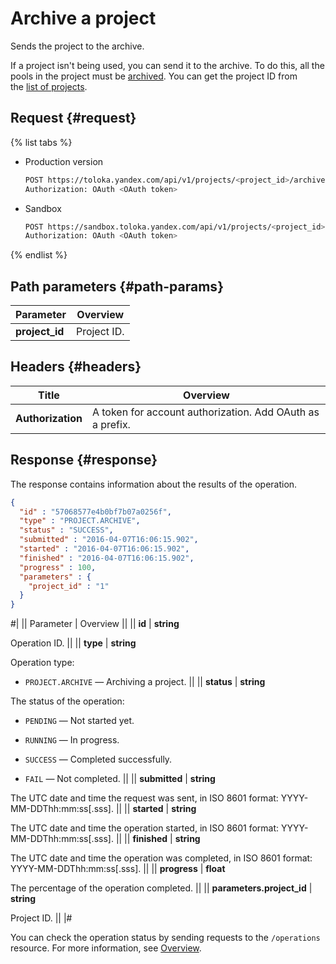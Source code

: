 # Archive a project

Sends the project to the archive.

If a project isn't being used, you can send it to the archive. To do this, all the pools in the project must be [archived](archive-pool.md). You can get the project ID from the [list of projects](get-prj-list.md).

## Request {#request}

{% list tabs %}

- Production version

  ```bash
  POST https://toloka.yandex.com/api/v1/projects/<project_id>/archive
  Authorization: OAuth <OAuth token>
  ```

- Sandbox

  ```bash
  POST https://sandbox.toloka.yandex.com/api/v1/projects/<project_id>/archive
  Authorization: OAuth <OAuth token>
  ```

{% endlist %}

## Path parameters {#path-params}

Parameter | Overview
----- | -----
**project_id** | Project ID.


## Headers {#headers}

Title | Overview
----- | -----
**Authorization** | A token for account authorization. Add OAuth as a prefix.


## Response {#response}

The response contains information about the results of the operation.

```json
{
  "id" : "57068577e4b0bf7b07a0256f",
  "type" : "PROJECT.ARCHIVE",
  "status" : "SUCCESS",
  "submitted" : "2016-04-07T16:06:15.902",
  "started" : "2016-04-07T16:06:15.902",
  "finished" : "2016-04-07T16:06:15.902",
  "progress" : 100,
  "parameters" : {
    "project_id" : "1"
  }
}
```

#|
|| Parameter | Overview ||
|| **id** | **string**

Operation ID. ||
|| **type** | **string**

Operation type:

- `PROJECT.ARCHIVE` — Archiving a project. ||
|| **status** | **string**

The status of the operation:

- `PENDING` — Not started yet.

- `RUNNING` — In progress.

- `SUCCESS` — Completed successfully.

- `FAIL` — Not completed. ||
|| **submitted** | **string**

The UTC date and time the request was sent, in ISO 8601 format: YYYY-MM-DDThh:mm:ss[.sss]. ||
|| **started** | **string**

The UTC date and time the operation started, in ISO 8601 format: YYYY-MM-DDThh:mm:ss[.sss]. ||
|| **finished** | **string**

The UTC date and time the operation was completed, in ISO 8601 format: YYYY-MM-DDThh:mm:ss[.sss]. ||
|| **progress** | **float**

The percentage of the operation completed. ||
|| **parameters.project_id** | **string**

Project ID. ||
|#

You can check the operation status by sending requests to the `/operations` resource. For more information, see [Overview](operations.md).
